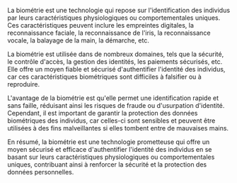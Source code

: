 La biométrie est une technologie qui repose sur l'identification des individus par leurs caractéristiques physiologiques ou comportementales uniques. Ces caractéristiques peuvent inclure les empreintes digitales, la reconnaissance faciale, la reconnaissance de l'iris, la reconnaissance vocale, la balayage de la main, la démarche, etc.

La biométrie est utilisée dans de nombreux domaines, tels que la sécurité, le contrôle d'accès, la gestion des identités, les paiements sécurisés, etc. Elle offre un moyen fiable et sécurisé d'authentifier l'identité des individus, car ces caractéristiques biométriques sont difficiles à falsifier ou à reproduire.

L'avantage de la biométrie est qu'elle permet une identification rapide et sans faille, réduisant ainsi les risques de fraude ou d'usurpation d'identité. Cependant, il est important de garantir la protection des données biométriques des individus, car celles-ci sont sensibles et peuvent être utilisées à des fins malveillantes si elles tombent entre de mauvaises mains.

En résumé, la biométrie est une technologie prometteuse qui offre un moyen sécurisé et efficace d'authentifier l'identité des individus en se basant sur leurs caractéristiques physiologiques ou comportementales uniques, contribuant ainsi à renforcer la sécurité et la protection des données personnelles.